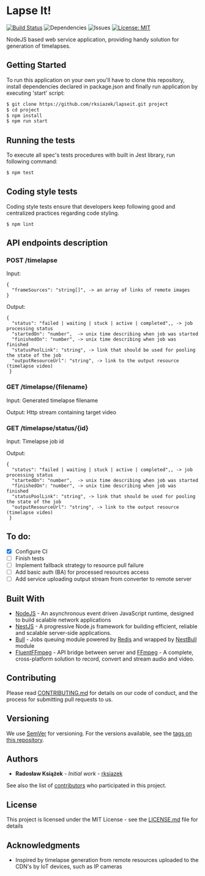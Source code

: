 # Lapse It! 
[![Build Status](https://travis-ci.com/rksiazek/lapseit.svg?branch=master)](https://travis-ci.com/rksiazek/lapseit)
![Dependencies](https://david-dm.org/rksiazek/lapseit.svg) 
![Issues](https://img.shields.io/github/issues/rksiazek/lapseit.svg)
[![License: MIT](https://img.shields.io/badge/License-MIT-yellow.svg)](https://opensource.org/licenses/MIT)

NodeJS based web service application, providing handy solution for generation of timelapses.

## Getting Started

To run this application on your own you'll have to clone this repository, install dependencies declared in package.json and finally run application by executing 'start' script:

```sh
$ git clone https://github.com/rksiazek/lapseit.git project
$ cd project
$ npm install
$ npm run start
```

## Running the tests
To execute all spec's tests procedures with built in Jest library, run following command:

```sh
$ npm test
```

## Coding style tests
Coding style tests ensure that developers keep following good and centralized practices regarding code styling.

```
$ npm lint
```

## API endpoints description

### POST /timelapse
Input:
```
{
  "frameSources": "string[]", -> an array of links of remote images
}
```

Output:
```
{
  "status": "failed | waiting | stuck | active | completed",, -> job processing status
  "startedOn": "number",  -> unix time describing when job was started
  "finishedOn": "number", -> unix time describing when job was finished
  "statusPoolLink": "string", -> link that should be used for pooling the state of the job
  "outputResourceUrl": "string", -> link to the output resource (timelapse video)
 }
 ```
 
### GET /timelapse/{filename}
Input: Generated timelapse filename

Output: Http stream containing target video

### GET /timelapse/status/{id}
Input: Timelapse job id

Output: 
```
{
  "status": "failed | waiting | stuck | active | completed",, -> job processing status
  "startedOn": "number",  -> unix time describing when job was started
  "finishedOn": "number", -> unix time describing when job was finished
  "statusPoolLink": "string", -> link that should be used for pooling the state of the job
  "outputResourceUrl": "string", -> link to the output resource (timelapse video)
 }
```

## To do:
* [x] Configure CI
* [ ] Finish tests
* [ ] Implement fallback strategy to resource pull failure
* [ ] Add basic auth (BA) for processed resources access
* [ ] Add service uploading output stream from converter to remote server

## Built With

* [NodeJS](https://nodejs.org/en/) - An asynchronous event driven JavaScript runtime, designed to build scalable network applications
* [NestJS](https://nestjs.com/) - A progressive Node.js framework for building efficient, reliable and scalable server-side applications. 
* [Bull](https://optimalbits.github.io/bull/) - Jobs queuing module powered by [Redis](https://redis.io/) and wrapped by [NestBull](https://github.com/fwoelffel/nest-bull#quick-start) module
* [FluentFFmpeg](https://github.com/fluent-ffmpeg/node-fluent-ffmpeg) - API bridge between server and [FFmpeg](https://ffmpeg.org/) - A complete, cross-platform solution to record, convert and stream audio and video. 

## Contributing

Please read [CONTRIBUTING.md](https://gist.github.com/PurpleBooth/b24679402957c63ec426) for details on our code of conduct, and the process for submitting pull requests to us.

## Versioning

We use [SemVer](http://semver.org/) for versioning. For the versions available, see the [tags on this repository](https://github.com/your/project/tags). 

## Authors

* **Radosław Książek** - *Initial work* - [rksiazek](https://github.com/rksiazek)

See also the list of [contributors](https://github.com/rksiazek/lapseit/contributors) who participated in this project.

## License

This project is licensed under the MIT License - see the [LICENSE.md](LICENSE.md) file for details

## Acknowledgments

* Inspired by timelapse generation from remote resources uploaded to the CDN's by IoT devices, such as IP cameras

